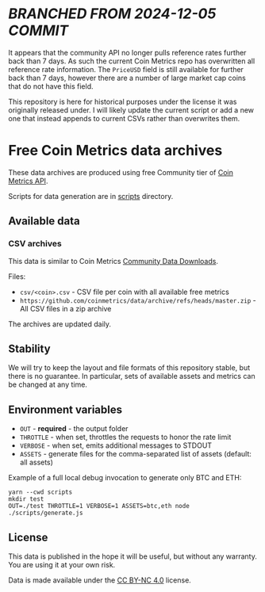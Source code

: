 # _*BRANCHED FROM 2024-12-05 COMMIT*_

It appears that the community API no longer pulls reference rates further back than 7 days. As such the current Coin Metrics repo has overwritten all reference rate information. The `PriceUSD` field is still available for further back than 7 days, however there are a number of large market cap coins that do not have this field. 

This repository is here for historical purposes under the license it was originally released under. I will likely update the current script or add a new one that instead appends to current CSVs rather than overwrites them.

# Free Coin Metrics data archives

These data archives are produced using free Community tier of [Coin Metrics API](https://docs.coinmetrics.io/api).

Scripts for data generation are in [scripts](scripts) directory.

## Available data

### CSV archives

This data is similar to Coin Metrics [Community Data Downloads](https://coinmetrics.io/community-network-data/).

Files:

* `csv/<coin>.csv` - CSV file per coin with all available free metrics
* `https://github.com/coinmetrics/data/archive/refs/heads/master.zip` - All CSV files in a zip archive

The archives are updated daily.

## Stability

We will try to keep the layout and file formats of this repository stable, but there is no guarantee. In particular, sets of available assets and metrics can be changed at any time.

## Environment variables

- `OUT` - **required** - the output folder
- `THROTTLE` - when set, throttles the requests to honor the rate limit
- `VERBOSE` - when set, emits additional messages to STDOUT
- `ASSETS` - generate files for the comma-separated list of assets (default: all assets)

Example of a full local debug invocation to generate only BTC and ETH:

```shell
yarn --cwd scripts
mkdir test
OUT=./test THROTTLE=1 VERBOSE=1 ASSETS=btc,eth node ./scripts/generate.js
```

## License

This data is published in the hope it will be useful, but without any warranty. You are using it at your own risk.

Data is made available under the [CC BY-NC 4.0](https://creativecommons.org/licenses/by-nc/4.0/) license.
